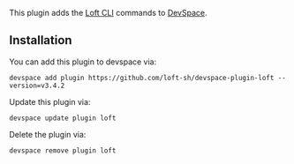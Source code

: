 This plugin adds the [Loft CLI](https://github.com/loft-sh/loft) commands to [DevSpace](https://github.com/loft-sh/devspace). 

## Installation

You can add this plugin to devspace via:
```
devspace add plugin https://github.com/loft-sh/devspace-plugin-loft --version=v3.4.2
```

Update this plugin via:
```
devspace update plugin loft
```

Delete the plugin via:
```
devspace remove plugin loft
```

